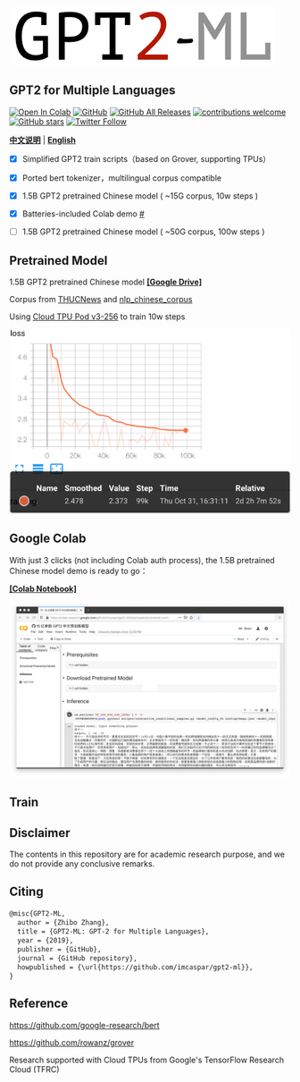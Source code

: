 ![gpt2-ml](./.github/logo.png)
## **GPT2** for **M**ultiple **L**anguages

[![Open In Colab](https://colab.research.google.com/assets/colab-badge.svg)](https://colab.research.google.com/github/imcaspar/gpt2-ml/blob/master/pretrained_model_demo.ipynb)
[![GitHub](https://img.shields.io/github/license/imcaspar/gpt2-ml)](https://github.com/imcaspar/gpt2-ml)
[![GitHub All Releases](https://img.shields.io/github/downloads/imcaspar/gpt2-ml/total)](https://github.com/imcaspar/gpt2-ml/releases)
[![contributions welcome](https://img.shields.io/badge/contributions-welcome-brightgreen.svg?style=flat)](https://github.com/imcaspar/gpt2-ml/issues)
[![GitHub stars](https://img.shields.io/github/stars/imcaspar/gpt2-ml?style=social)](https://github.com/imcaspar/gpt2-ml)
[![Twitter Follow](https://img.shields.io/twitter/follow/imcaspar?style=social)](https://twitter.com/intent/follow?screen_name=imcaspar)

[**中文说明**](./README_CN.md) | [**English**](./README.md)

- [x] Simplified GPT2 train scripts（based on Grover, supporting TPUs）
- [x] Ported bert tokenizer，multilingual corpus compatible
- [x] 1.5B GPT2 pretrained Chinese model ( ~15G corpus, 10w steps )
- [x] Batteries-included Colab demo [#](https://github.com/imcaspar/gpt2-ml#google-colab)
- [ ] 1.5B GPT2 pretrained Chinese model ( ~50G corpus, 100w steps )


## Pretrained Model
1.5B GPT2 pretrained Chinese model [**[Google Drive]**](https://drive.google.com/open?id=1n_5-tgPpQ1gqbyLPbP1PwiFi2eo7SWw_)

Corpus from [THUCNews](http://thuctc.thunlp.org/#%E4%B8%AD%E6%96%87%E6%96%87%E6%9C%AC%E5%88%86%E7%B1%BB%E6%95%B0%E6%8D%AE%E9%9B%86THUCNews) and [nlp_chinese_corpus](https://github.com/brightmart/nlp_chinese_corpus)

Using [Cloud TPU Pod v3-256](https://cloud.google.com/tpu/docs/types-zones#types) to train 10w steps

![loss](./.github/loss.png)


## Google Colab
With just 3 clicks (not including Colab auth process), the 1.5B pretrained Chinese model demo is ready to go：

[**[Colab Notebook]**](https://colab.research.google.com/github/imcaspar/gpt2-ml/blob/master/pretrained_model_demo.ipynb)

<img src="./.github/demo.png" width="640">

## Train

## Disclaimer
The contents in this repository are for academic research purpose, and we do not provide any conclusive remarks.

## Citing

```
@misc{GPT2-ML,
  author = {Zhibo Zhang},
  title = {GPT2-ML: GPT-2 for Multiple Languages},
  year = {2019},
  publisher = {GitHub},
  journal = {GitHub repository},
  howpublished = {\url{https://github.com/imcaspar/gpt2-ml}},
}
```

## Reference
https://github.com/google-research/bert

https://github.com/rowanz/grover

Research supported with Cloud TPUs from Google's TensorFlow Research Cloud (TFRC)